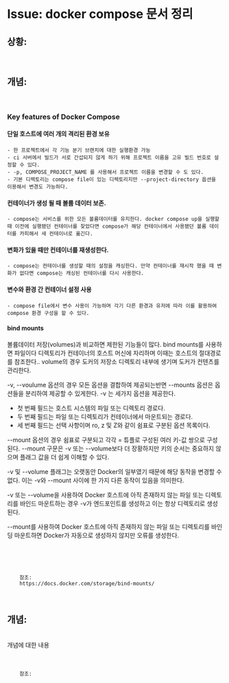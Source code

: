 <!--
author: Dailyscat
purpose: issue arrange
rules:
 (1) 헤더와 문단사이
    <br/>
    <br/>
 (2) 코드가 작성되는 부분은 >로 정리
 (3) 참조는 해당 내용 바로 아래
    <br/>
    <br/>
 (4) 명령어는 bold
 (5) 방안은 ## 안의 과정은 ###
-->

# Issue: docker compose 문서 정리

## 상황:

<br/>

## 개념: 

<br/>

### Key features of Docker Compose

#### 단일 호스트에 여러 개의 격리된 환경 보유
    - 한 프로젝트에서 각 기능 분기 브랜치에 대한 실행환경 가능
    - ci 서버에서 빌드가 서로 간섭되지 않게 하기 위해 프로젝트 이름을 고유 빌드 번호로 설정할 수 있다.
    - -p, COMPOSE_PROJECT_NAME 를 사용해서 프로젝트 이름을 변경할 수 도 있다.
    - 기본 디렉토리는 compose file이 있는 디렉토리지만 --project-directory 옵션을 이용해서 변경도 가능하다.

#### 컨테이너가 생성 될 때 볼륨 데이터 보존.
    - compose는 서비스를 위한 모든 볼륨데이터를 유지한다. docker compose up을 실행할 때 이전에 실행됐던 컨테이너를 찾았다면 compose가 해당 컨테이너에서 사용됐던 볼륨 데이터를 카피해서 새 컨테이너로 옮긴다.

#### 변화가 있을 때만 컨테이너를 재생성한다.
    - compose는 컨테이너를 생성할 때의 설정을 캐싱한다. 만약 컨테이너를 재시작 했을 때 변화가 없다면 compose는 캐싱된 컨테이너를 다시 사용한다.

#### 변수와 환경 간 컨테이너 설정 사용
    - compose file에서 변수 사용이 가능하며 각기 다른 환경과 유저에 따라 이를 활용하여 compose 환경 구성을 할 수 있다.

#### bind mounts

볼륨데이터 저장(volumes)과 비교하면 제한된 기능들이 많다. bind mounts를 사용하면 파일이다 디렉토리가 컨테이너의 호스트 머신에 자리하며 이때는 호스트의 절대경로를 참조한다.. volume의 경우 도커의 저장소 디렉토리 내부에 생기며 도커가 컨텐츠를 관리한다.

-v, --voulume 옵션의 경우 모든 옵션을 결합하여 제공되는반면 --mounts 옵션은 옵션들을 분리하여 제공할 수 있게한다.
-v 는 세가지 옵션을 제공한다.
- 첫 번째 필드는 호스트 시스템의 파일 또는 디렉토리 경로다.
- 두 번째 필드는 파일 또는 디렉토리가 컨테이너에서 마운트되는 경로다.
- 세 번째 필드는 선택 사항이며 ro, z 및 Z와 같이 쉼표로 구분된 옵션 목록이다.

--mount 옵션의 경우 쉼표로 구분되고 각각 <key>=<value> 튜플로 구성된 여러 키-값 쌍으로 구성된다.
--mount 구문은 -v 또는 --volume보다 더 장황하지만 키의 순서는 중요하지 않으며 플래그 값을 더 쉽게 이해할 수 있다.

-v 및 --volume 플래그는 오랫동안 Docker의 일부였기 때문에 해당 동작을 변경할 수 없다. 이는 -v와 --mount 사이에 한 가지 다른 동작이 있음을 의미한다.

-v 또는 --volume을 사용하여 Docker 호스트에 아직 존재하지 않는 파일 또는 디렉토리를 바인드 마운트하는 경우 -v가 엔드포인트를 생성하고 이는 항상 디렉토리로 생성된다.

--mount를 사용하여 Docker 호스트에 아직 존재하지 않는 파일 또는 디렉토리를 바인딩 마운트하면 Docker가 자동으로 생성하지 않지만 오류를 생성한다.



<br/>
<br/>
<br/>

        참조:
        https://docs.docker.com/storage/bind-mounts/

<br/>

## 개념:

<br/>
  개념에 대한 내용
<br/>
<br/>
<br/>

        참조:

<br/>
